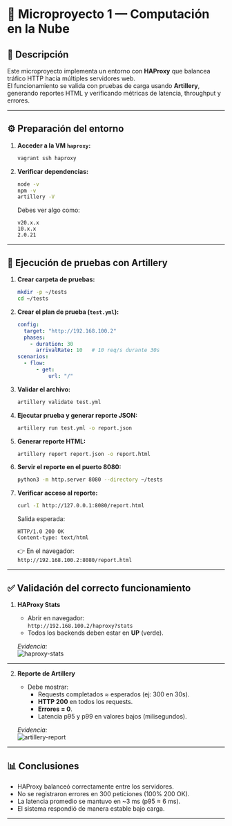 # 📘 Microproyecto 1 — Computación en la Nube

## 📌 Descripción
Este microproyecto implementa un entorno con **HAProxy** que balancea tráfico HTTP hacia múltiples servidores web.  
El funcionamiento se valida con pruebas de carga usando **Artillery**, generando reportes HTML y verificando métricas de latencia, throughput y errores.

---

## ⚙️ Preparación del entorno

1. **Acceder a la VM `haproxy`:**
   ```bash
   vagrant ssh haproxy
   ```

2. **Verificar dependencias:**
   ```bash
   node -v
   npm -v
   artillery -V
   ```
   Debes ver algo como:
   ```
   v20.x.x
   10.x.x
   2.0.21
   ```

---

## 🚀 Ejecución de pruebas con Artillery

1. **Crear carpeta de pruebas:**
   ```bash
   mkdir -p ~/tests
   cd ~/tests
   ```

2. **Crear el plan de prueba (`test.yml`):**
   ```yaml
   config:
     target: "http://192.168.100.2"
     phases:
       - duration: 30
         arrivalRate: 10   # 10 req/s durante 30s
   scenarios:
     - flow:
         - get:
             url: "/"
   ```

3. **Validar el archivo:**
   ```bash
   artillery validate test.yml
   ```

4. **Ejecutar prueba y generar reporte JSON:**
   ```bash
   artillery run test.yml -o report.json
   ```

5. **Generar reporte HTML:**
   ```bash
   artillery report report.json -o report.html
   ```

6. **Servir el reporte en el puerto 8080:**
   ```bash
   python3 -m http.server 8080 --directory ~/tests
   ```

7. **Verificar acceso al reporte:**
   ```bash
   curl -I http://127.0.0.1:8080/report.html
   ```
   Salida esperada:
   ```
   HTTP/1.0 200 OK
   Content-type: text/html
   ```

   👉 En el navegador:  
   `http://192.168.100.2:8080/report.html`

---

## ✅ Validación del correcto funcionamiento

1. **HAProxy Stats**  
   - Abrir en navegador:  
     `http://192.168.100.2/haproxy?stats`  
   - Todos los backends deben estar en **UP** (verde).  

   _Evidencia:_  
   ![haproxy-stats](./evidencias/haproxy-stats.png)

---

2. **Reporte de Artillery**  
   - Debe mostrar:
     - Requests completados ≈ esperados (ej: 300 en 30s).  
     - **HTTP 200** en todos los requests.  
     - **Errores = 0**.  
     - Latencia p95 y p99 en valores bajos (milisegundos).  

   _Evidencia:_  
   ![artillery-report](./evidencias/artillery-report.png)

---

## 📊 Conclusiones
- HAProxy balanceó correctamente entre los servidores.  
- No se registraron errores en 300 peticiones (100% 200 OK).  
- La latencia promedio se mantuvo en ~3 ms (p95 ≈ 6 ms).  
- El sistema respondió de manera estable bajo carga.  

---
